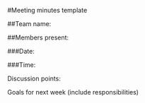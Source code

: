 #Meeting minutes template

##Team name:

##Members present:

###Date:

###Time:

Discussion points:

Goals for next week (include responsibilities)

